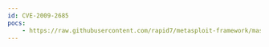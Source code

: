 ```yaml
---
id: CVE-2009-2685
pocs:
    - https://raw.githubusercontent.com/rapid7/metasploit-framework/master/modules/exploits/windows/http/hp_power_manager_login.rb
---
```

